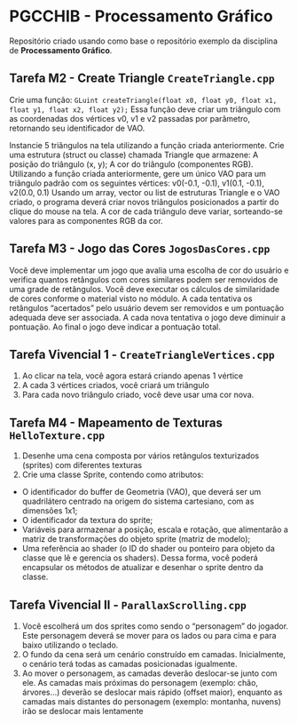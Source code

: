 # PGCCHIB - Processamento Gráfico
Repositório criado usando como base o repositório exemplo da disciplina de **Processamento Gráfico**.

## Tarefa M2 - Create Triangle `CreateTriangle.cpp`
Crie uma função:
`GLuint createTriangle(float x0, float y0, float x1, float y1, float x2, float y2);`
Essa função deve criar um triângulo com as coordenadas dos vértices v0, v1 e v2 passadas por parâmetro, retornando seu identificador de VAO.

Instancie 5 triângulos na tela utilizando a função criada anteriormente.
Crie uma estrutura (struct ou classe) chamada Triangle que armazene: A posição do triângulo (x, y); A cor do triângulo (componentes RGB).
Utilizando a função criada anteriormente, gere um único VAO para um triângulo padrão com os seguintes vértices:  v0(-0.1, -0.1),   v1(0.1, -0.1),  v2(0.0, 0.1)
Usando um array, vector ou list de estruturas Triangle e o VAO criado, o programa deverá criar novos triângulos posicionados a partir do clique do mouse na tela. A cor de cada triângulo deve variar, sorteando-se valores para as componentes RGB da cor.

## Tarefa M3 - Jogo das Cores `JogosDasCores.cpp`

Você deve implementar um jogo que avalia uma escolha de cor do usuário e verifica quantos retângulos com cores similares podem ser removidos de uma grade de retângulos. Você deve executar os cálculos de similaridade de cores conforme o material visto no módulo. A cada tentativa os retângulos “acertados” pelo usuário devem ser removidos e um pontuação adequada deve ser associada. A cada nova tentativa o jogo deve diminuir a pontuação. Ao final o jogo deve indicar a pontuação total. 

## Tarefa Vivencial 1 - `CreateTriangleVertices.cpp`

1) Ao clicar na tela, você agora estará criando apenas 1 vértice
2) A cada 3 vértices criados, você criará um triângulo
3) Para cada novo triângulo criado, você deve usar uma cor nova.

## Tarefa M4 - Mapeamento de Texturas `HelloTexture.cpp`

1) Desenhe uma cena composta por vários retângulos texturizados (sprites) com diferentes
texturas
2) Crie uma classe Sprite, contendo como atributos:
  - O identificador do buffer de Geometria (VAO), que deverá ser um quadrilátero centrado na origem do sistema cartesiano, com as dimensões 1x1;
  - O identificador da textura do sprite;
  - Variáveis para armazenar a posição, escala e rotação, que alimentarão a matriz de transformações do objeto sprite (matriz de modelo);
  - Uma referência ao shader (o ID do shader ou ponteiro para objeto da classe que lê e gerencia os shaders). Dessa forma, você poderá encapsular os métodos de atualizar e desenhar o sprite dentro da classe.

## Tarefa Vivencial II - `ParallaxScrolling.cpp`

1) Você escolherá um dos sprites como sendo o “personagem” do jogador. Este personagem deverá se
mover para os lados ou para cima e para baixo utilizando o teclado.
2) O fundo da cena será um cenário construído em camadas. Inicialmente, o cenário terá todas as camadas posicionadas igualmente.
3) Ao mover o personagem, as camadas deverão deslocar-se junto com ele. As camadas mais próximas do personagem (exemplo: chão, árvores...) deverão se deslocar mais rápido (offset maior), enquanto as camadas mais distantes do personagem (exemplo: montanha, nuvens) irão se deslocar mais
lentamente
